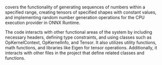 covers the functionality of generating sequences of numbers within a specified range, creating tensors of specified shapes with constant values, and implementing random number generation operations for the CPU execution provider in ONNX Runtime. 

The code interacts with other functional areas of the system by including necessary headers, defining type constraints, and using classes such as OpKernelContext, OpKernelInfo, and Tensor. It also utilizes utility functions, math functions, and libraries like Eigen for tensor operations. Additionally, it interacts with other files in the project that define related classes and functions.